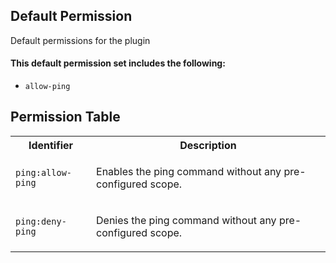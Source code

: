 ## Default Permission

Default permissions for the plugin

#### This default permission set includes the following:

- `allow-ping`

## Permission Table

<table>
<tr>
<th>Identifier</th>
<th>Description</th>
</tr>


<tr>
<td>

`ping:allow-ping`

</td>
<td>

Enables the ping command without any pre-configured scope.

</td>
</tr>

<tr>
<td>

`ping:deny-ping`

</td>
<td>

Denies the ping command without any pre-configured scope.

</td>
</tr>
</table>
